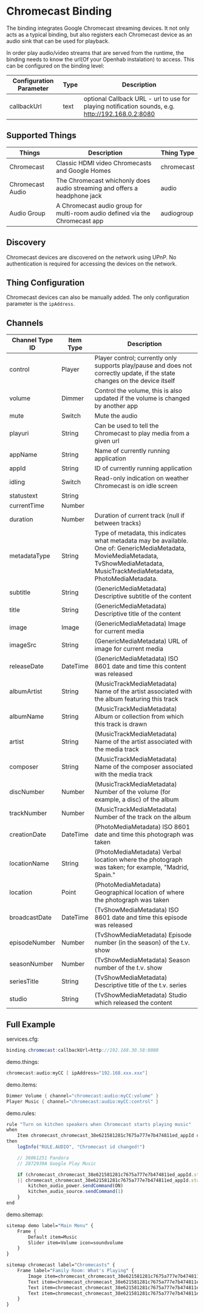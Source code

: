 # Chromecast Binding

The binding integrates Google Chromecast streaming devices.
It not only acts as a typical binding, but also registers each Chromecast device as an audio sink that can be used for playback.

In order play audio/video streams that are served from the runtime, the binding needs to know the url(Of your Openhab instalation) to access.
This can be configured on the binding level:

| Configuration Parameter | Type | Description                                                                                        |
|-------------------------|------|----------------------------------------------------------------------------------------------------|
| callbackUrl             | text | optional Callback URL - url to use for playing notification sounds, e.g. <http://192.168.0.2:8080> |

## Supported Things

| Things             | Description                                                                          | Thing Type |
|--------------------|--------------------------------------------------------------------------------------|------------|
| Chromecast         | Classic HDMI video Chromecasts and Google Homes                                      | chromecast |
| Chromecast Audio   | The Chromecast whichonly does audio streaming and offers a headphone jack            | audio      |
| Audio Group        | A Chromecast audio group for multi-room audio defined via the Chromecast app         | audiogroup |

## Discovery

Chromecast devices are discovered on the network using UPnP.
No authentication is required for accessing the devices on the network.

## Thing Configuration

Chromecast devices can also be manually added.
The only configuration parameter is the `ipAddress`.

## Channels

| Channel Type ID | Item Type | Description                                                                                                                                                                           |
|-----------------|-----------|---------------------------------------------------------------------------------------------------------------------------------------------------------------------------------------|
| control         | Player    | Player control; currently only supports play/pause and does not correctly update, if the state changes on the device itself                                                           |
| volume          | Dimmer    | Control the volume, this is also updated if the volume is changed by another app                                                                                                      |
| mute            | Switch    | Mute the audio                                                                                                                                                                        |
| playuri         | String    | Can be used to tell the Chromecast to play media from a given url                                                                                                                     |
| appName         | String    | Name of currently running application                                                                                                                                                 |
| appId           | String    | ID of currently running application                                                                                                                                                   |
| idling          | Switch    | Read-only indication on weather Chromecast is on idle screen                                                                                                                          |
| statustext      | String    |                                                                                                                                                                                       |
| currentTime     | Number    |                                                                                                                                                                                       |
| duration        | Number    | Duration of current track (null if between tracks)                                                                                                                                    |
| metadataType    | String    | Type of metadata, this indicates what metadata may be available.  One of: GenericMediaMetadata, MovieMediaMetadata, TvShowMediaMetadata, MusicTrackMediaMetadata, PhotoMediaMetadata. |
| subtitle        | String    | (GenericMediaMetadata) Descriptive subtitle of the content                                                                                                                            |
| title           | String    | (GenericMediaMetadata) Descriptive title of the content                                                                                                                               |
| image           | Image     | (GenericMediaMetadata) Image for current media                                                                                                                                        |
| imageSrc        | String    | (GenericMediaMetadata) URL of image for current media                                                                                                                                 |
| releaseDate     | DateTime  | (GenericMediaMetadata) ISO 8601 date and time this content was released                                                                                                               |
| albumArtist     | String    | (MusicTrackMediaMetadata) Name of the artist associated with the album featuring this track                                                                                           |
| albumName       | String    | (MusicTrackMediaMetadata) Album or collection from which this track is drawn                                                                                                          |
| artist          | String    | (MusicTrackMediaMetadata) Name of the artist associated with the media track                                                                                                          |
| composer        | String    | (MusicTrackMediaMetadata) Name of the composer associated with the media track                                                                                                        |
| discNumber      | Number    | (MusicTrackMediaMetadata) Number of the volume (for example, a disc) of the album                                                                                                     |
| trackNumber     | Number    | (MusicTrackMediaMetadata) Number of the track on the album                                                                                                                            |
| creationDate    | DateTime  | (PhotoMediaMetadata) ISO 8601 date and time this photograph was taken                                                                                                                 |
| locationName    | String    | (PhotoMediaMetadata) Verbal location where the photograph was taken; for example, "Madrid, Spain."                                                                                    |
| location        | Point     | (PhotoMediaMetadata) Geographical location of where the photograph was taken                                                                                                          |
| broadcastDate   | DateTime  | (TvShowMediaMetadata) ISO 8601 date and time this episode was released                                                                                                                |
| episodeNumber   | Number    | (TvShowMediaMetadata) Episode number (in the season) of the t.v. show                                                                                                                 |
| seasonNumber    | Number    | (TvShowMediaMetadata) Season number of the t.v. show                                                                                                                                  |
| seriesTitle     | String    | (TvShowMediaMetadata) Descriptive title of the t.v. series                                                                                                                            |
| studio          | String    | (TvShowMediaMetadata) Studio which released the content                                                                                                                               |

## Full Example

services.cfg:

```java
binding.chromecast:callbackUrl=http://192.168.30.58:8080
```

demo.things:

```java
chromecast:audio:myCC [ ipAddress="192.168.xxx.xxx"]
```

demo.items:

```java
Dimmer Volume { channel="chromecast:audio:myCC:volume" }
Player Music { channel="chromecast:audio:myCC:control" }
```

demo.rules:

```javascript
rule "Turn on kitchen speakers when Chromecast starts playing music"
when
    Item chromecast_chromecast_38e621581281c7675a777e7b474811ed_appId changed
then
    logInfo("RULE.AUDIO", "Chromecast id changed!")

    // 36061251 Pandora
    // 2872939A Google Play Music

    if (chromecast_chromecast_38e621581281c7675a777e7b474811ed_appId.state == "36061251"
    || chromecast_chromecast_38e621581281c7675a777e7b474811ed_appId.state == "2872939A") {
        kitchen_audio_power.sendCommand(ON)
        kitchen_audio_source.sendCommand(1)
    }
end
```

demo.sitemap:

```perl
sitemap demo label="Main Menu" {
    Frame {
        Default item=Music
        Slider item=Volume icon=soundvolume
    }
}
```

```perl
sitemap chromecast label="Chromecasts" {
    Frame label="Family Room: What's Playing" {
        Image item=chromecast_chromecast_38e621581281c7675a777e7b474811ed_image
        Text item=chromecast_chromecast_38e621581281c7675a777e7b474811ed_artist label="Artist [%s]"
        Text item=chromecast_chromecast_38e621581281c7675a777e7b474811ed_title label="Title [%s]"
        Text item=chromecast_chromecast_38e621581281c7675a777e7b474811ed_albumName label="Album [%s]"
    }
}
```
